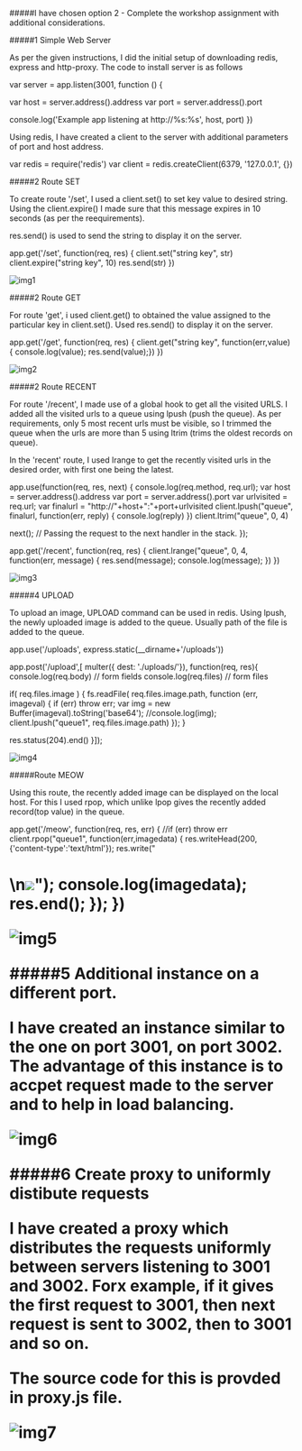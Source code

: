 #####I have chosen option 2 - Complete the workshop assignment with additional considerations.

#####1 Simple Web Server

As per the given instructions, I did the initial setup of downloading redis, express and http-proxy. The code to install server is as follows

var server = app.listen(3001, function () {

  var host = server.address().address
  var port = server.address().port

  console.log('Example app listening at http://%s:%s', host, port)
})

Using redis, I have created a client to the server with additional parameters of port and host address.

var redis = require('redis') var client = redis.createClient(6379, '127.0.0.1', {})

#####2 Route SET

To create route '/set', I used a client.set() to set key value to desired string. Using the client.expire() I made sure that this message expires in 10 seconds (as per the reequirements).

res.send() is used to send the string to display it on the server.

app.get('/set', function(req, res) {
  client.set("string key", str)
    client.expire("string key", 10)
  res.send(str)
})

![img1](/screenshots/img2.jpg)

#####2 Route GET

For route 'get', i used client.get() to obtained the value assigned to the particular key in client.set(). Used res.send() to display it on the server.

app.get('/get', function(req, res) {
  client.get("string key", function(err,value){ console.log(value); res.send(value);})
})

![img2](/screenshots/img3.jpg)

#####2 Route RECENT

For route '/recent', I made use of a global hook to get all the visited URLS. I added all the visited urls to a queue using lpush (push the queue). As per requirements, only 5 most recent urls must be visible, so I trimmed the queue when the urls are more than 5 using ltrim (trims the oldest records on queue). 

In the 'recent' route, I used lrange to get the recently visited urls in the desired order, with first one being the latest.

app.use(function(req, res, next) 
{
  console.log(req.method, req.url);
  var host = server.address().address
  var port = server.address().port
  var urlvisited = req.url;
  var finalurl = "http://"+host+":"+port+urlvisited
  client.lpush("queue", finalurl, function(err, reply) {
    console.log(reply)
  })
  client.ltrim("queue", 0, 4)

  next(); // Passing the request to the next handler in the stack.
});

app.get('/recent', function(req, res) {
  client.lrange("queue", 0, 4, function(err, message) {
      res.send(message);
      console.log(message);
  })
})

![img3](/screenshots/img6.jpg)

#####4 UPLOAD

To upload an image, UPLOAD command can be used in redis. Using lpush, the newly uploaded image is added to the queue. Usually path of the file is added to the queue. 

app.use('/uploads', express.static(__dirname+'/uploads'))

app.post('/upload',[ multer({ dest: './uploads/'}), function(req, res){
   console.log(req.body) // form fields
   console.log(req.files) // form files

   if( req.files.image )
   {
	   fs.readFile( req.files.image.path, function (err, imageval) {
	  		if (err) throw err;
	  		var img = new Buffer(imageval).toString('base64');
	  		//console.log(img);
        client.lpush("queue1", req.files.image.path)
		});
	}

   res.status(204).end()
}]);

![img4](/screenshots/img4.jpg)

#####Route MEOW

Using this route, the recently added image can be displayed on the local host. For this I used rpop, which unlike lpop gives the recently added record(top value) in the queue.

app.get('/meow', function(req, res, err) {
		//if (err) throw err
    client.rpop("queue1", function(err,imagedata)
    {
      res.writeHead(200, {'content-type':'text/html'});
      res.write("<h1>\n<img src='"+imagedata+"'/>");
      console.log(imagedata);
      res.end();
    });
})

![img5](/screenshots/img5.jpg)

#####5 Additional instance on a different port.

I have created an instance similar to the one on port 3001, on port 3002. The advantage of this instance is to accpet request made to the server and to help in load balancing.

![img6](/screenshots/img8.jpg)

#####6 Create proxy to uniformly distibute requests

I have created a proxy which distributes the requests uniformly between servers listening to 3001 and 3002. Forx example, if it gives the first request to 3001, then next request is sent to 3002, then to 3001 and so on.

The source code for this is provded in proxy.js file.

![img7](/screenshots/img7.jpg)

